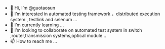 - 👋 Hi, I’m @guotaosun
- 👀 I’m interested in automated testing framework ，distributed execution system , testlink and selenum  ...
- 🌱 I’m currently learning ...
- 💞️ I’m looking to collaborate on automated test system in switch ,router,transmission systems,optical module...
- 📫 How to reach me ...

<!---
guotaosun/guotaosun is a ✨ special ✨ repository because its `README.md` (this file) appears on your GitHub profile.
You can click the Preview link to take a look at your changes.
--->
